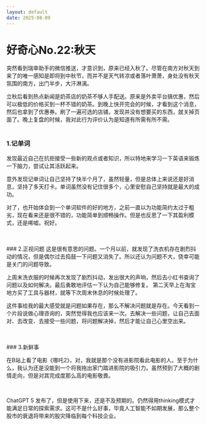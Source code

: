 ```yaml
---
layout: default
date: 2025-08-09
---
```


# 好奇心No.22:秋天

突然看到瑞幸助手的微信推送，才意识到，原来已经入秋了。尽管在南方对秋天到来了的唯一感知是即将到中秋节，而并不是天气转凉或者落叶萧萧，身处没有秋天氛围的南方，出门半步，大汗淋漓。

立秋后看到热点新闻是奶茶店的奶茶不够人手配送。原来是外卖平台搞优惠，然后可以极低的价格买到一杯不错的奶茶。到晚上快开完会的时候，才看到这个消息，然后也拿到了优惠券。刷了一遍可选的店铺，发现并没有想要买的东西，就关掉页面了。晚上复盘的时候，我对此行为评价认为是知道有所需有所不需。
<br>
<br>
### 1.记单词
发现最近自己在抗拒接受一些新的观点或者知识，所以特地来学习一下英语来锻炼一下脑力，尝试让其活跃起来。

意外发现记单词让自己坚持了快半个月了，虽然轻量，但是总体上来说还是好消息，坚持了多天打卡。单词虽然没有记住很多个，心里安慰自己坚持就是最大的成功。

对了，也开始体会到一个单词软件的好的地方，之前一直以为功能简约太过于粗劣，现在看来还是很不错的，功能简单到顺畅操作。但是也反思了一下其盈利模式，还是唏嘘。祝好。

<br>
<br>
### 2.正视问题
这是很有意思的问题。一个月以前，就发现了洗衣机存在剧烈抖动的情况，但是偶尔过去捣鼓一下问题又消失了。所以还认为问题不大，侥幸可能是关门的问题导致。

上周末洗衣服的时候再次发现了剧烈抖动，发出很大的声响，然后去小红书查询了问题以及如何解决。最后勇敢地评估一下认为自己能够修复。
第二天早上在淘宝地方买了工具与器材，就等下次周末休息的时候处理了。

这件事给我的最大感受就是问题如果存在，那么不解决问题就是存在。今天看到一个片段说做心理咨询的，突然觉得我也应该来一次。去解决一些问题，让自己去面对、去改变、去接受一些问题，将问题解决掉，然后才能让自己心里空出来。


<br>
<br>
### 3.新鲜事

在B站上看了电影《哪吒2》，对，我就是那个没有进影院看此电影的人。至于为什么，我认为还是没能到一个将我拖出家门踏进影院的吸引力。虽然预到了大概的剧情走向，但是对其完成度那么高的电影敬畏。

<br>

ChatGPT 5 发布了，但是使用下来，还是不及预期的。仍然得用thinking模式才能满足日常的探索需求。这可不是什么好事，毕竟人工智能不如期发展，那么整个股市的衰退将带来的股灾降临到每个科技企业。



